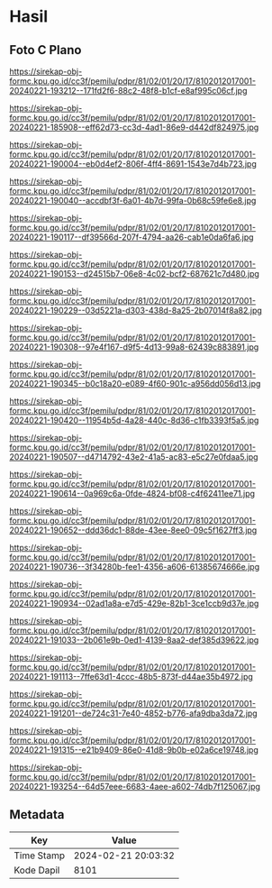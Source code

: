 # Hasil

## Foto C Plano

https://sirekap-obj-formc.kpu.go.id/cc3f/pemilu/pdpr/81/02/01/20/17/8102012017001-20240221-193212--171fd2f6-88c2-48f8-b1cf-e8af995c06cf.jpg

https://sirekap-obj-formc.kpu.go.id/cc3f/pemilu/pdpr/81/02/01/20/17/8102012017001-20240221-185908--eff62d73-cc3d-4ad1-86e9-d442df824975.jpg

https://sirekap-obj-formc.kpu.go.id/cc3f/pemilu/pdpr/81/02/01/20/17/8102012017001-20240221-190004--eb0d4ef2-806f-4ff4-8691-1543e7d4b723.jpg

https://sirekap-obj-formc.kpu.go.id/cc3f/pemilu/pdpr/81/02/01/20/17/8102012017001-20240221-190040--accdbf3f-6a01-4b7d-99fa-0b68c59fe6e8.jpg

https://sirekap-obj-formc.kpu.go.id/cc3f/pemilu/pdpr/81/02/01/20/17/8102012017001-20240221-190117--df39566d-207f-4794-aa26-cab1e0da6fa6.jpg

https://sirekap-obj-formc.kpu.go.id/cc3f/pemilu/pdpr/81/02/01/20/17/8102012017001-20240221-190153--d24515b7-06e8-4c02-bcf2-687621c7d480.jpg

https://sirekap-obj-formc.kpu.go.id/cc3f/pemilu/pdpr/81/02/01/20/17/8102012017001-20240221-190229--03d5221a-d303-438d-8a25-2b07014f8a82.jpg

https://sirekap-obj-formc.kpu.go.id/cc3f/pemilu/pdpr/81/02/01/20/17/8102012017001-20240221-190308--97e4f167-d9f5-4d13-99a8-62439c883891.jpg

https://sirekap-obj-formc.kpu.go.id/cc3f/pemilu/pdpr/81/02/01/20/17/8102012017001-20240221-190345--b0c18a20-e089-4f60-901c-a956dd056d13.jpg

https://sirekap-obj-formc.kpu.go.id/cc3f/pemilu/pdpr/81/02/01/20/17/8102012017001-20240221-190420--11954b5d-4a28-440c-8d36-c1fb3393f5a5.jpg

https://sirekap-obj-formc.kpu.go.id/cc3f/pemilu/pdpr/81/02/01/20/17/8102012017001-20240221-190507--d4714792-43e2-41a5-ac83-e5c27e0fdaa5.jpg

https://sirekap-obj-formc.kpu.go.id/cc3f/pemilu/pdpr/81/02/01/20/17/8102012017001-20240221-190614--0a969c6a-0fde-4824-bf08-c4f62411ee71.jpg

https://sirekap-obj-formc.kpu.go.id/cc3f/pemilu/pdpr/81/02/01/20/17/8102012017001-20240221-190652--ddd36dc1-88de-43ee-8ee0-09c5f1627ff3.jpg

https://sirekap-obj-formc.kpu.go.id/cc3f/pemilu/pdpr/81/02/01/20/17/8102012017001-20240221-190736--3f34280b-fee1-4356-a606-61385674666e.jpg

https://sirekap-obj-formc.kpu.go.id/cc3f/pemilu/pdpr/81/02/01/20/17/8102012017001-20240221-190934--02ad1a8a-e7d5-429e-82b1-3ce1ccb9d37e.jpg

https://sirekap-obj-formc.kpu.go.id/cc3f/pemilu/pdpr/81/02/01/20/17/8102012017001-20240221-191033--2b061e9b-0ed1-4139-8aa2-def385d39622.jpg

https://sirekap-obj-formc.kpu.go.id/cc3f/pemilu/pdpr/81/02/01/20/17/8102012017001-20240221-191113--7ffe63d1-4ccc-48b5-873f-d44ae35b4972.jpg

https://sirekap-obj-formc.kpu.go.id/cc3f/pemilu/pdpr/81/02/01/20/17/8102012017001-20240221-191201--de724c31-7e40-4852-b776-afa9dba3da72.jpg

https://sirekap-obj-formc.kpu.go.id/cc3f/pemilu/pdpr/81/02/01/20/17/8102012017001-20240221-191315--e21b9409-86e0-41d8-9b0b-e02a6ce19748.jpg

https://sirekap-obj-formc.kpu.go.id/cc3f/pemilu/pdpr/81/02/01/20/17/8102012017001-20240221-193254--64d57eee-6683-4aee-a602-74db7f125067.jpg


## Metadata

| Key        | Value               |
| ---------- | ------------------- |
| Time Stamp | 2024-02-21 20:03:32 |
| Kode Dapil | 8101                |



